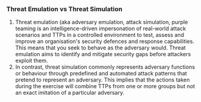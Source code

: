 ### Threat Emulation vs Threat Simulation

1. Threat emulation (aka adversary emulation, attack simulation, purple teaming is an intelligence-driven impersonation of real-world attack scenarios and TTPs in a controlled environment to test, assess and improve an organisation's security defences and response capabilities. This means that you seek to behave as the adversary would. Threat emulation aims to identify and mitigate security gaps before attackers exploit them.
2. In contrast, threat simulation commonly represents adversary functions or behaviour through predefined and automated attack patterns that pretend to represent an adversary. This implies that the actions taken during the exercise will combine TTPs from one or more groups but not an exact imitation of a particular adversary.
